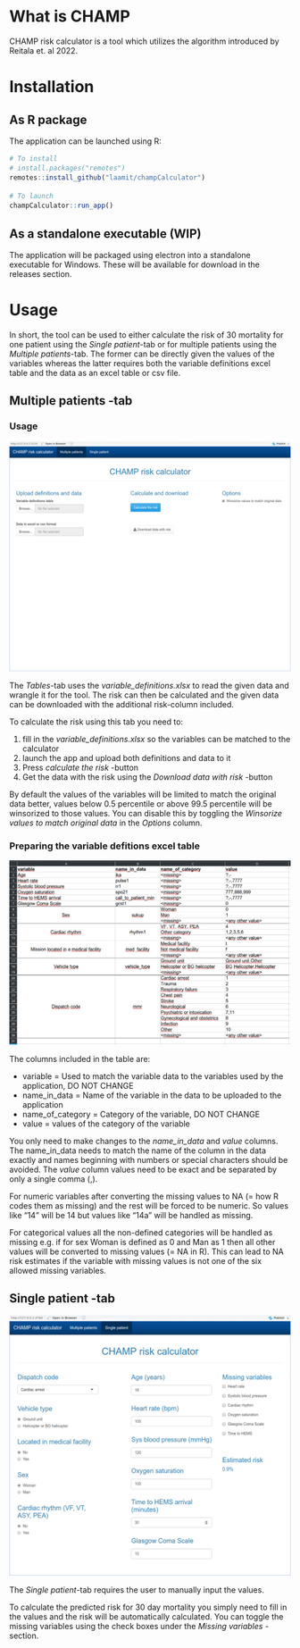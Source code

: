 
# What is CHAMP

CHAMP risk calculator is a tool which utilizes the algorithm introduced
by Reitala et. al 2022.

# Installation

## As R package

The application can be launched using R:

``` r
# To install
# install.packages("remotes")
remotes::install_github("laamit/champCalculator")

# To launch
champCalculator::run_app()
```

## As a standalone executable (WIP)

The application will be packaged using electron into a standalone
executable for Windows. These will be available for download in the
releases section.

# Usage

In short, the tool can be used to either calculate the risk of 30
mortality for one patient using the *Single patient*-tab or for multiple
patients using the *Multiple patients*-tab. The former can be directly
given the values of the variables whereas the latter requires both the
variable definitions excel table and the data as an excel table or csv
file.

## Multiple patients -tab

### Usage

![](vignettes/champ_multiple.png)

The *Tables*-tab uses the *variable_definitions.xlsx* to read the given
data and wrangle it for the tool. The risk can then be calculated and
the given data can be downloaded with the additional risk-column
included.

To calculate the risk using this tab you need to:

1.  fill in the *variable_definitions.xlsx* so the variables can be
    matched to the calculator
2.  launch the app and upload both definitions and data to it
3.  Press *calculate the risk* -button
4.  Get the data with the risk using the *Download data with risk*
    -button

By default the values of the variables will be limited to match the
original data better, values below 0.5 percentile or above 99.5
percentile will be winsorized to those values. You can disable this by
toggling the *Winsorize values to match original data* in the *Options*
column.

### Preparing the variable defitions excel table

![](vignettes/champ_variable_definitions.png)

The columns included in the table are:

-   variable = Used to match the variable data to the variables used by
    the application, DO NOT CHANGE
-   name_in_data = Name of the variable in the data to be uploaded to
    the application
-   name_of_category = Category of the variable, DO NOT CHANGE
-   value = values of the category of the variable

You only need to make changes to the *name_in_data* and *value* columns.
The name_in_data needs to match the name of the column in the data
exactly and names beginning with numbers or special characters should be
avoided. The *value* column values need to be exact and be separated by
only a single comma (,).

For numeric variables after converting the missing values to NA (= how R
codes them as missing) and the rest will be forced to be numeric. So
values like “14” will be 14 but values like “14a” will be handled as
missing.

For categorical values all the non-defined categories will be handled as
missing e.g. if for sex Woman is defined as 0 and Man as 1 then all
other values will be converted to missing values (= NA in R). This can
lead to NA risk estimates if the variable with missing values is not one
of the six allowed missing variables.

## Single patient -tab

![](vignettes/champ_single.png)

The *Single patient*-tab requires the user to manually input the values.

To calculate the predicted risk for 30 day mortality you simply need to
fill in the values and the risk will be automatically calculated. You
can toggle the missing variables using the check boxes under the
*Missing variables* -section.

